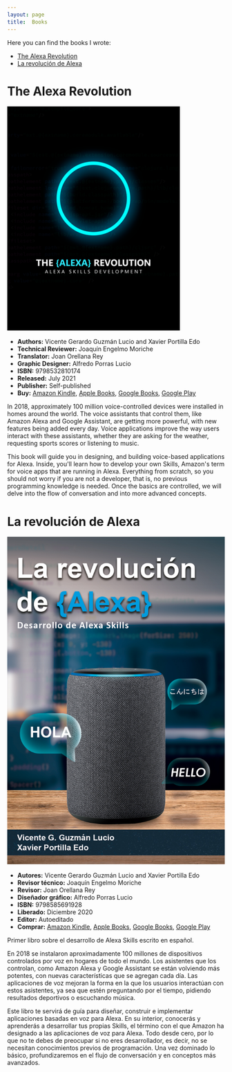 ```yaml
---
layout: page
title:  Books
---
```

Here you can find the books I wrote:

- [The Alexa Revolution](https://www.amazon.com/dp/B099BZMZ4D)
- [La revolución de Alexa](https://www.amazon.com.mx/dp/B08R8X5QM5)

# The Alexa Revolution

 ![image](/assets/img/books/the_alexa_revolution.png)

* **Authors:** Vicente Gerardo Guzmán Lucio and Xavier Portilla Edo
* **Technical Reviewer:** Joaquín Engelmo Moriche
* **Translator:** Joan Orellana Rey
* **Graphic Designer:** Alfredo Porras Lucio
* **ISBN:** 9798532810174
* **Released:** July 2021
* **Publisher:** Self-published
* **Buy:** [Amazon Kindle](https://www.amazon.com/dp/B099BZMZ4D), [Apple Books](https://books.apple.com/us/book/id1578470243), [Google Books](https://books.google.es/books/about?id=Dzs6EAAAQBAJ), [Google Play](https://play.google.com/store/books/details?id=Dzs6EAAAQBAJ)

In 2018, approximately 100 million voice-controlled devices were installed in homes around the world. The voice assistants that control them, like Amazon Alexa and Google Assistant, are getting more powerful, with new features being added every day. Voice applications improve the way users interact with these assistants, whether they are asking for the weather, requesting sports scores or listening to music.

This book will guide you in designing, and building voice-based applications for Alexa. Inside, you'll learn how to develop your own Skills, Amazon's term for voice apps that are running in Alexa. Everything from scratch, so you should not worry if you are not a developer, that is, no previous programming knowledge is needed. Once the basics are controlled, we will delve into the flow of conversation and into more advanced concepts.


# La revolución de Alexa

 ![image](/assets/img/books/la_revolucion_de_alexa.jpg)

* **Autores:** Vicente Gerardo Guzmán Lucio and Xavier Portilla Edo
* **Revisor técnico:** Joaquín Engelmo Moriche
* **Revisor:** Joan Orellana Rey
* **Diseñador gráfico:** Alfredo Porras Lucio
* **ISBN:** 9798585691928
* **Liberado:** Diciembre 2020
* **Editor:** Autoeditado
* **Comprar:** [Amazon Kindle](https://www.amazon.es/dp/B08R8X5QM5), [Apple Books](https://books.apple.com/es/book/id1546878047), [Google Books](https://books.google.es/books/about?id=u6AQEAAAQBAJ), [Google Play](https://play.google.com/store/books/details?id=u6AQEAAAQBAJ)

Primer libro sobre el desarrollo de Alexa Skills escrito en español.

En 2018 se instalaron aproximadamente 100 millones de dispositivos controlados por voz en hogares de todo el mundo. Los asistentes que los controlan, como Amazon Alexa y Google Assistant se están volviendo más potentes, con nuevas características que se agregan cada día. Las aplicaciones de voz mejoran la forma en la que los usuarios interactúan con estos asistentes, ya sea que estén preguntando por el tiempo, pidiendo resultados deportivos o escuchando música.

Este libro te servirá de guía para diseñar, construir e implementar aplicaciones basadas en voz para Alexa. En su interior, conocerás y aprenderás a desarrollar tus propias Skills, el término con el que Amazon ha designado a las aplicaciones de voz para Alexa. Todo desde cero, por lo que no te debes de preocupar si no eres desarrollador, es decir, no se necesitan conocimientos previos de programación. Una vez dominado lo básico, profundizaremos en el flujo de conversación y en conceptos más avanzados.
